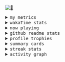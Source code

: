 [![🐙](https://hits.seeyoufarm.com/api/count/incr/badge.svg?url=https%3A%2F%2Fgithub.com%2Fktnkk%2Fhit-counter&count_bg=%23070707&title_bg=%23070707&icon=&icon_color=%23E7E7E7&title=visitors&edge_flat=true)](https://hits.seeyoufarm.com)

<details>
  <summary> <samp>my metrics</samp></summary>
  
  <br>
  
 ![🐳](https://github.com/kkhys/kkhys/blob/main/github-metrics.svg)
  
  ***
</details>

<details>
  <summary> <samp>wakaTime stats</samp></summary>
  
  <br>
  
<!--START_SECTION:waka-->
![Code Time](http://img.shields.io/badge/Code%20Time-3%2C667%20hrs%2010%20mins-blue)

**🐱 My GitHub Data** 

> 📦 5.1 MB Used in GitHub's Storage 
 > 
> 🏆 1,521 Contributions in the Year 2024
 > 
> 💼 Opted to Hire
 > 
> 📜 9 Public Repositories 
 > 
> 🔑 23 Private Repositories 
 > 
**I'm an Early 🐤** 

```text
🌞 Morning                6506 commits        ████████░░░░░░░░░░░░░░░░░   30.68 % 
🌆 Daytime                5045 commits        ██████░░░░░░░░░░░░░░░░░░░   23.79 % 
🌃 Evening                7877 commits        █████████░░░░░░░░░░░░░░░░   37.15 % 
🌙 Night                  1777 commits        ██░░░░░░░░░░░░░░░░░░░░░░░   08.38 % 
```
📅 **I'm Most Productive on Sunday** 

```text
Monday                   3044 commits        ████░░░░░░░░░░░░░░░░░░░░░   14.36 % 
Tuesday                  3216 commits        ████░░░░░░░░░░░░░░░░░░░░░   15.17 % 
Wednesday                2934 commits        ███░░░░░░░░░░░░░░░░░░░░░░   13.84 % 
Thursday                 2821 commits        ███░░░░░░░░░░░░░░░░░░░░░░   13.30 % 
Friday                   3032 commits        ████░░░░░░░░░░░░░░░░░░░░░   14.30 % 
Saturday                 2895 commits        ███░░░░░░░░░░░░░░░░░░░░░░   13.65 % 
Sunday                   3263 commits        ████░░░░░░░░░░░░░░░░░░░░░   15.39 % 
```


📊 **This Week I Spent My Time On** 

```text
🕑︎ Time Zone: Asia/Tokyo

💬 Programming Languages: 
Other                    39 hrs 2 mins       ███████████████░░░░░░░░░░   59.45 % 
Java                     18 hrs 9 mins       ███████░░░░░░░░░░░░░░░░░░   27.64 % 
HTML                     2 hrs 52 mins       █░░░░░░░░░░░░░░░░░░░░░░░░   04.39 % 
Play2                    1 hr 43 mins        █░░░░░░░░░░░░░░░░░░░░░░░░   02.62 % 
TypeScript               1 hr 25 mins        █░░░░░░░░░░░░░░░░░░░░░░░░   02.17 % 

🔥 Editors: 
Chrome                   39 hrs 2 mins       ███████████████░░░░░░░░░░   59.45 % 
Intellijidea             24 hrs 55 mins      █████████░░░░░░░░░░░░░░░░   37.95 % 
WebStorm                 1 hr 32 mins        █░░░░░░░░░░░░░░░░░░░░░░░░   02.35 % 
DataGrip                 9 mins              ░░░░░░░░░░░░░░░░░░░░░░░░░   00.25 % 

💻 Operating System: 
Mac                      65 hrs 40 mins      █████████████████████████   100.00 % 
```


 Last Updated on 2024/06/01 18:37:12 UTC
<!--END_SECTION:waka-->
  
  ***
</details>


<details>
  <summary> <samp>now playing</samp></summary>
  
  <br>
 
 [![🐟](https://spotify-github-profile.vercel.app/api/view?uid=31ryofms4dnv7mrohhepo4c4zgqu&cover_image=true&theme=default&show_offline=false&background_color=121212&bar_color=53b14f&bar_color_cover=false)](https://open.spotify.com/user/31ryofms4dnv7mrohhepo4c4zgqu)
  
  ***
</details>

<details>
  <summary> <samp>github readme stats</samp></summary>
  
  <br>
  
 <p align="left"> 
  <img alt="🐠" src="https://github-readme-stats.vercel.app/api?username=kkhys&count_private=true&show_icons=true&theme=dark&include_all_commits=true" />
  <img alt="🐟" src="https://github-readme-stats.vercel.app/api/top-langs/?username=kkhys&layout=compact&theme=dark&langs_count=10&hide=HTML,CSS,SCSS" />
</p>
  
  ***
</details>

<details>
  <summary> <samp>profile trophies</samp></summary>
  
  <br>
  
  [![🐬](https://github-profile-trophy.vercel.app/?username=kkhys&rank=SECRET,SSS,SS,S,AAA,AA,A&theme=darkhub&row=1&margin-w=10&no-bg=true)](https://github.com/ryo-ma/github-profile-trophy)
  
  ***
</details>

<details>
  <summary> <samp>summary cards</samp></summary>
  
  <br>
  
  ![🐋](https://github-profile-summary-cards.vercel.app/api/cards/profile-details?username=kkhys&theme=github_dark)
  ![🦑](https://github-profile-summary-cards.vercel.app/api/cards/repos-per-language?username=kkhys&theme=github_dark)
  ![🦭](https://github-profile-summary-cards.vercel.app/api/cards/most-commit-language?username=kkhys&theme=github_dark)
  ![🦀](https://github-profile-summary-cards.vercel.app/api/cards/stats?username=kkhys&theme=github_dark)
  ![🦈](https://github-profile-summary-cards.vercel.app/api/cards/productive-time?username=kkhys&theme=github_dark)
  
  ***
</details>

<details>
  <summary> <samp>streak stats</samp></summary>
  
  <br>
  
  [![🐠](http://github-readme-streak-stats.herokuapp.com?user=kkhys&theme=dark)](https://git.io/streak-stats)
  
  ***
</details>

<details>
  <summary> <samp>activity graph</samp></summary>
  
  <br>
  
  [![🐡](https://github-readme-activity-graph.vercel.app/graph?username=kkhys&theme=xcode)](https://github.com/ashutosh00710/github-readme-activity-graph)
  
  ***
</details>
